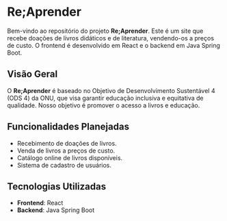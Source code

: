 


# Re;Aprender

Bem-vindo ao repositório do projeto **Re;Aprender**. Este é um site que recebe doações de livros didáticos e de literatura, vendendo-os a preços de custo. O frontend é desenvolvido em React e o backend em Java Spring Boot.

## Visão Geral

O **Re;Aprender** é baseado no Objetivo de Desenvolvimento Sustentável 4 (ODS 4) da ONU, que visa garantir educação inclusiva e equitativa de qualidade. Nosso objetivo é promover o acesso a livros e educação.

## Funcionalidades Planejadas

- Recebimento de doações de livros.
- Venda de livros a preços de custo.
- Catálogo online de livros disponíveis.
- Sistema de cadastro de usuários.

## Tecnologias Utilizadas

- **Frontend**: React
- **Backend**: Java Spring Boot
